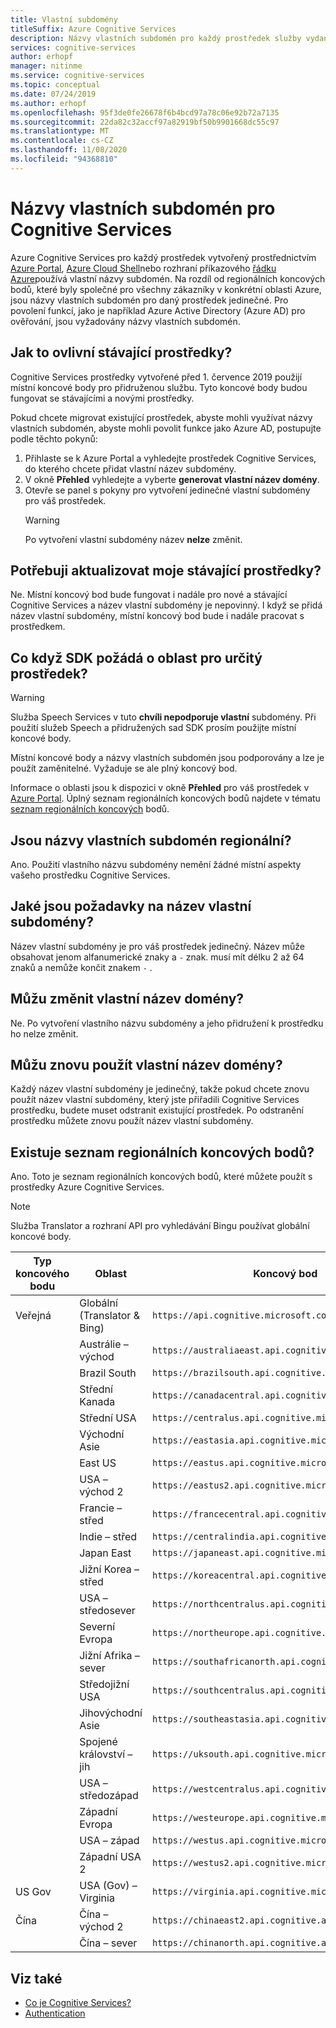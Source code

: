 ```yaml
---
title: Vlastní subdomény
titleSuffix: Azure Cognitive Services
description: Názvy vlastních subdomén pro každý prostředek služby vydaných služeb se vytvářejí prostřednictvím Azure Portal, Azure Cloud Shell nebo rozhraní příkazového řádku Azure.
services: cognitive-services
author: erhopf
manager: nitinme
ms.service: cognitive-services
ms.topic: conceptual
ms.date: 07/24/2019
ms.author: erhopf
ms.openlocfilehash: 95f3de0fe26678f6b4bcd97a78c06e92b72a7135
ms.sourcegitcommit: 22da82c32accf97a82919bf50b9901668dc55c97
ms.translationtype: MT
ms.contentlocale: cs-CZ
ms.lasthandoff: 11/08/2020
ms.locfileid: "94368810"
---
```

# <a name="custom-subdomain-names-for-cognitive-services"></a>Názvy vlastních subdomén pro Cognitive Services

Azure Cognitive Services pro každý prostředek vytvořený prostřednictvím [Azure Portal](https://portal.azure.com), [Azure Cloud Shell](https://azure.microsoft.com/features/cloud-shell/)nebo rozhraní příkazového [řádku Azure](/cli/azure/install-azure-cli)používá vlastní názvy subdomén. Na rozdíl od regionálních koncových bodů, které byly společné pro všechny zákazníky v konkrétní oblasti Azure, jsou názvy vlastních subdomén pro daný prostředek jedinečné. Pro povolení funkcí, jako je například Azure Active Directory (Azure AD) pro ověřování, jsou vyžadovány názvy vlastních subdomén.

## <a name="how-does-this-impact-existing-resources"></a>Jak to ovlivní stávající prostředky?

Cognitive Services prostředky vytvořené před 1. července 2019 použijí místní koncové body pro přidruženou službu. Tyto koncové body budou fungovat se stávajícími a novými prostředky.

Pokud chcete migrovat existující prostředek, abyste mohli využívat názvy vlastních subdomén, abyste mohli povolit funkce jako Azure AD, postupujte podle těchto pokynů:

1. Přihlaste se k Azure Portal a vyhledejte prostředek Cognitive Services, do kterého chcete přidat vlastní název subdomény.
2. V okně **Přehled** vyhledejte a vyberte **generovat vlastní název domény**.
3. Otevře se panel s pokyny pro vytvoření jedinečné vlastní subdomény pro váš prostředek.
   > [!WARNING]
   > Po vytvoření vlastní subdomény název **nelze** změnit.

## <a name="do-i-need-to-update-my-existing-resources"></a>Potřebuji aktualizovat moje stávající prostředky?

Ne. Místní koncový bod bude fungovat i nadále pro nové a stávající Cognitive Services a název vlastní subdomény je nepovinný. I když se přidá název vlastní subdomény, místní koncový bod bude i nadále pracovat s prostředkem.

## <a name="what-if-an-sdk-asks-me-for-the-region-for-a-resource"></a>Co když SDK požádá o oblast pro určitý prostředek?

> [!WARNING]
> Služba Speech Services v tuto **chvíli nepodporuje vlastní** subdomény. Při použití služeb Speech a přidružených sad SDK prosím použijte místní koncové body.

Místní koncové body a názvy vlastních subdomén jsou podporovány a lze je použít zaměnitelné. Vyžaduje se ale plný koncový bod.

Informace o oblasti jsou k dispozici v okně **Přehled** pro váš prostředek v [Azure Portal](https://portal.azure.com). Úplný seznam regionálních koncových bodů najdete v tématu [seznam regionálních koncových](#is-there-a-list-of-regional-endpoints) bodů.

## <a name="are-custom-subdomain-names-regional"></a>Jsou názvy vlastních subdomén regionální?

Ano. Použití vlastního názvu subdomény nemění žádné místní aspekty vašeho prostředku Cognitive Services.

## <a name="what-are-the-requirements-for-a-custom-subdomain-name"></a>Jaké jsou požadavky na název vlastní subdomény?

Název vlastní subdomény je pro váš prostředek jedinečný. Název může obsahovat jenom alfanumerické znaky a `-` znak. musí mít délku 2 až 64 znaků a nemůže končit znakem `-` .

## <a name="can-i-change-a-custom-domain-name"></a>Můžu změnit vlastní název domény?

Ne. Po vytvoření vlastního názvu subdomény a jeho přidružení k prostředku ho nelze změnit.

## <a name="can-i-reuse-a-custom-domain-name"></a>Můžu znovu použít vlastní název domény?

Každý název vlastní subdomény je jedinečný, takže pokud chcete znovu použít název vlastní subdomény, který jste přiřadili Cognitive Services prostředku, budete muset odstranit existující prostředek. Po odstranění prostředku můžete znovu použít název vlastní subdomény.

## <a name="is-there-a-list-of-regional-endpoints"></a>Existuje seznam regionálních koncových bodů?

Ano. Toto je seznam regionálních koncových bodů, které můžete použít s prostředky Azure Cognitive Services.

> [!NOTE]
> Služba Translator a rozhraní API pro vyhledávání Bingu používat globální koncové body.

| Typ koncového bodu | Oblast | Koncový bod |
|---------------|--------|----------|
| Veřejná | Globální (Translator & Bing) | `https://api.cognitive.microsoft.com` |
| | Austrálie – východ | `https://australiaeast.api.cognitive.microsoft.com` |
| | Brazil South | `https://brazilsouth.api.cognitive.microsoft.com` |
| | Střední Kanada | `https://canadacentral.api.cognitive.microsoft.com` |
| | Střední USA | `https://centralus.api.cognitive.microsoft.com` |
| | Východní Asie | `https://eastasia.api.cognitive.microsoft.com` |
| | East US | `https://eastus.api.cognitive.microsoft.com` |
| | USA – východ 2 | `https://eastus2.api.cognitive.microsoft.com` |
| | Francie – střed | `https://francecentral.api.cognitive.microsoft.com` |
| | Indie – střed | `https://centralindia.api.cognitive.microsoft.com` |
| | Japan East | `https://japaneast.api.cognitive.microsoft.com` |
| | Jižní Korea – střed | `https://koreacentral.api.cognitive.microsoft.com` |
| | USA – středosever | `https://northcentralus.api.cognitive.microsoft.com` |
| | Severní Evropa | `https://northeurope.api.cognitive.microsoft.com` |
| | Jižní Afrika – sever | `https://southafricanorth.api.cognitive.microsoft.com` |
| | Středojižní USA | `https://southcentralus.api.cognitive.microsoft.com` |
| | Jihovýchodní Asie | `https://southeastasia.api.cognitive.microsoft.com` |
| | Spojené království – jih | `https://uksouth.api.cognitive.microsoft.com` |
| | USA – středozápad | `https://westcentralus.api.cognitive.microsoft.com` |
| | Západní Evropa | `https://westeurope.api.cognitive.microsoft.com` |
| | USA – západ | `https://westus.api.cognitive.microsoft.com` |
| | Západní USA 2 | `https://westus2.api.cognitive.microsoft.com` |
| US Gov | USA (Gov) – Virginia | `https://virginia.api.cognitive.microsoft.us` |
| Čína | Čína – východ 2 | `https://chinaeast2.api.cognitive.azure.cn` |
| | Čína – sever | `https://chinanorth.api.cognitive.azure.cn` |

## <a name="see-also"></a>Viz také

* [Co je Cognitive Services?](./what-are-cognitive-services.md)
* [Authentication](authentication.md)